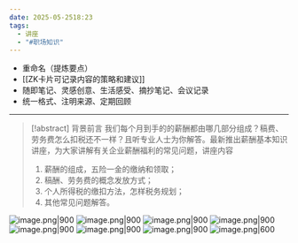 ```yaml
---
date: 2025-05-2518:23
tags:
  - 讲座
  - "#职场知识"
---
```

- 重命名（提炼要点）
- [[ZK卡片可记录内容的策略和建议]]
- 随即笔记、灵感创意、生活感受、摘抄笔记、会议记录
- 统一格式、注明来源、定期回顾
---
> [!abstract] 背景前言 
> 我们每个月到手的的薪酬都由哪几部分组成？稿费、劳务费怎么扣税还不一样？且听专业人士为你解答。最新推出薪酬基本知识讲座，为大家讲解有关企业薪酬福利的常见问题，讲座内容  
> 1. 薪酬的组成，五险一金的缴纳和领取；  
> 2. 稿酬、劳务费的概念发放方式；  
> 3. 个人所得税的缴扣方法，怎样税务规划；  
> 4. 其他常见问题解答。

![image.png|900](https://fig-1321973591.cos.ap-nanjing.myqcloud.com/20250525182718.png)
![image.png|900](https://fig-1321973591.cos.ap-nanjing.myqcloud.com/20250525182752.png)
![image.png|900](https://fig-1321973591.cos.ap-nanjing.myqcloud.com/20250525183004.png)
![image.png|900](https://fig-1321973591.cos.ap-nanjing.myqcloud.com/20250525184222.png)
![image.png|900](https://fig-1321973591.cos.ap-nanjing.myqcloud.com/20250525184258.png)
![image.png|900](https://fig-1321973591.cos.ap-nanjing.myqcloud.com/20250525184330.png)
![image.png|900](https://fig-1321973591.cos.ap-nanjing.myqcloud.com/20250525184523.png)
![image.png|600](https://fig-1321973591.cos.ap-nanjing.myqcloud.com/20250525184605.png)
